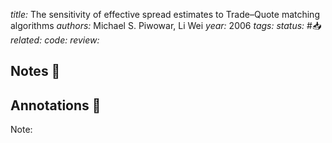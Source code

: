 *title:* The sensitivity of effective spread estimates to Trade–Quote matching algorithms
*authors:* Michael S. Piwowar, Li Wei
*year:* 2006
*tags:* 
*status:* #📥
*related:*
*code:*
*review:*

## Notes 📍

## Annotations 📖
Note: 